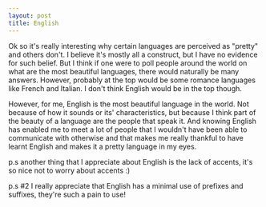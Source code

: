 ```yaml
---
layout: post
title: English
---
```


Ok so it's really interesting why certain languages are perceived as "pretty" and others don't. I believe it's mostly all a construct, but I have no evidence for such belief. But I think if one were to poll people around the world on what are the most beautiful languages, there would naturally be many answers. However, probably at the top would be some romance languages like French and Italian. I don't think English would be in the top though.

However, for me, English is the most beautiful language in the world. Not because of how it sounds or its' characteristics, but because I think part of the beauty of a language are the people that speak it. And knowing English has enabled me to meet a lot of people that I wouldn't have been able to communicate with otherwise and that makes me really thankful to have learnt English and makes it a pretty language in my eyes.

p.s another thing that I appreciate about English is the lack of accents, it's so nice not to worry about accents :)

p.s #2 I really appreciate that English has a minimal use of prefixes and suffixes, they're such a pain to use!

